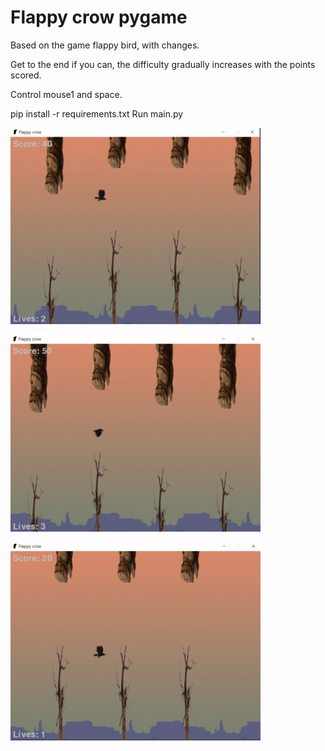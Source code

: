 # Flappy crow pygame
Based on the game flappy bird, with changes.

Get to the end if you can, the difficulty gradually increases with the points scored.

Control mouse1 and space.

pip install -r requirements.txt
Run main.py

![SCREEN1!](image/screen/Screens1.png)

![SCREEN2!](image/screen/Screens2.png)

![SCREEN3!](image/screen/Screens3.png)

